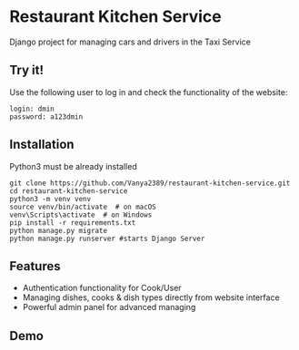 # Restaurant Kitchen Service

Django project for managing cars and drivers in the Taxi Service

## Try it!

Use the following user to log in and check the functionality of the website: 

```shell
login: dmin
password: a123dmin
```

## Installation 

Python3 must be already installed

```shell
git clone https://github.com/Vanya2389/restaurant-kitchen-service.git
cd restaurant-kitchen-service
python3 -m venv venv
source venv/bin/activate  # on macOS
venv\Scripts\activate  # on Windows 
pip install -r requirements.txt
python manage.py migrate
python manage.py runserver #starts Django Server
```

## Features

* Authentication functionality for Cook/User
* Managing dishes, cooks & dish types directly from website interface
* Powerful admin panel for advanced managing

## Demo
